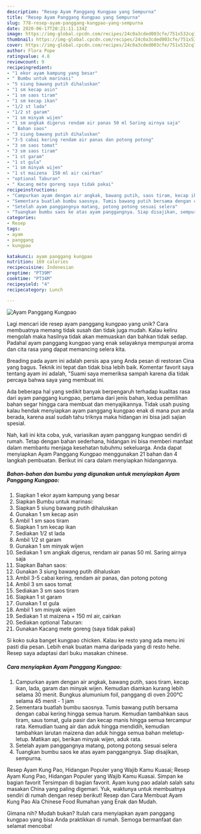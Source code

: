 ```yaml
---
description: "Resep Ayam Panggang Kungpao yang Sempurna"
title: "Resep Ayam Panggang Kungpao yang Sempurna"
slug: 778-resep-ayam-panggang-kungpao-yang-sempurna
date: 2020-06-17T20:21:11.134Z
image: https://img-global.cpcdn.com/recipes/24c0a3cded003cfe/751x532cq70/ayam-panggang-kungpao-foto-resep-utama.jpg
thumbnail: https://img-global.cpcdn.com/recipes/24c0a3cded003cfe/751x532cq70/ayam-panggang-kungpao-foto-resep-utama.jpg
cover: https://img-global.cpcdn.com/recipes/24c0a3cded003cfe/751x532cq70/ayam-panggang-kungpao-foto-resep-utama.jpg
author: Flora Pope
ratingvalue: 4.8
reviewcount: 9
recipeingredient:
- "1 ekor ayam kampung yang besar"
- " Bumbu untuk marinasi"
- "5 siung bawang putih dihaluskan"
- "1 sm kecap asin"
- "1 sm saos tiram"
- "1 sm kecap ikan"
- "1/2 st lada"
- "1/2 st garam"
- "1 sm minyak wijen"
- "1 sm angkak digerus rendam air panas 50 ml Saring airnya saja"
- " Bahan saos"
- "3 siung bawang putih dihaluskan"
- "3-5 cabai kering rendam air panas dan potong potong"
- "3 sm saos tomat"
- "3 sm saos tiram"
- "1 st garam"
- "1 st gula"
- "1 sm minyak wijen"
- "1 st maizena  150 ml air cairkan"
- "optional Taburan"
- " Kacang mete goreng saya tidak pakai"
recipeinstructions:
- "Campurkan ayam dengan air angkak, bawang putih, saos tiram, kecap ikan, lada, garam dan minyak wijen. Kemudian diamkan kurang lebih selama 30 menit. Bungkus alumunium foil, panggang di oven 200°C selama 45 menit - 1 jam"
- "Sementara buatlah bumbu saosnya. Tumis bawang putih bersama dengan cabai kering hingga semua harum. Kemudian tambahkan saus tiram, saus tomat, gula pasir dan kecap manis hingga semua tercampur rata. Kemudian tuang air dan aduk hingga mendidih, kemudian tambahkan larutan maizena dan aduk hingga semua bahan meletup-letup. Matikan api, berikan minyak wijen, aduk rata."
- "Setelah ayam panggangnya matang, potong potong sesuai selera"
- "Tuangkan bumbu saos ke atas ayam panggangnya. Siap disajikan, sempurna."
categories:
- Resep
tags:
- ayam
- panggang
- kungpao

katakunci: ayam panggang kungpao 
nutrition: 169 calories
recipecuisine: Indonesian
preptime: "PT39M"
cooktime: "PT34M"
recipeyield: "4"
recipecategory: Lunch

---
```



![Ayam Panggang Kungpao](https://img-global.cpcdn.com/recipes/24c0a3cded003cfe/751x532cq70/ayam-panggang-kungpao-foto-resep-utama.jpg)

Lagi mencari ide resep ayam panggang kungpao yang unik? Cara membuatnya memang tidak susah dan tidak juga mudah. Kalau keliru mengolah maka hasilnya tidak akan memuaskan dan bahkan tidak sedap. Padahal ayam panggang kungpao yang enak selayaknya mempunyai aroma dan cita rasa yang dapat memancing selera kita.

Breading pada ayam ini adalah persis apa yang Anda pesan di restoran Cina yang bagus. Teknik ini tepat dan tidak bisa lebih baik. Komentar favorit saya tentang ayam ini adalah, &#34;Suami saya memeriksa sampah karena dia tidak percaya bahwa saya yang membuat ini.

Ada beberapa hal yang sedikit banyak berpengaruh terhadap kualitas rasa dari ayam panggang kungpao, pertama dari jenis bahan, kedua pemilihan bahan segar hingga cara membuat dan menyajikannya. Tidak usah pusing kalau hendak menyiapkan ayam panggang kungpao enak di mana pun anda berada, karena asal sudah tahu triknya maka hidangan ini bisa jadi sajian spesial.


Nah, kali ini kita coba, yuk, variasikan ayam panggang kungpao sendiri di rumah. Tetap dengan bahan sederhana, hidangan ini bisa memberi manfaat dalam membantu menjaga kesehatan tubuhmu sekeluarga. Anda dapat menyiapkan Ayam Panggang Kungpao menggunakan 21 bahan dan 4 langkah pembuatan. Berikut ini cara dalam menyiapkan hidangannya.

<!--inarticleads1-->

##### Bahan-bahan dan bumbu yang digunakan untuk menyiapkan Ayam Panggang Kungpao:

1. Siapkan 1 ekor ayam kampung yang besar
1. Siapkan  Bumbu untuk marinasi:
1. Siapkan 5 siung bawang putih dihaluskan
1. Gunakan 1 sm kecap asin
1. Ambil 1 sm saos tiram
1. Siapkan 1 sm kecap ikan
1. Sediakan 1/2 st lada
1. Ambil 1/2 st garam
1. Gunakan 1 sm minyak wijen
1. Sediakan 1 sm angkak digerus, rendam air panas 50 ml. Saring airnya saja
1. Siapkan  Bahan saos:
1. Gunakan 3 siung bawang putih dihaluskan
1. Ambil 3-5 cabai kering, rendam air panas, dan potong potong
1. Ambil 3 sm saos tomat
1. Sediakan 3 sm saos tiram
1. Siapkan 1 st garam
1. Gunakan 1 st gula
1. Ambil 1 sm minyak wijen
1. Sediakan 1 st maizena + 150 ml air, cairkan
1. Sediakan optional Taburan:
1. Gunakan  Kacang mete goreng (saya tidak pakai)


Si koko suka banget kungpao chicken. Kalau ke resto yang ada menu ini pasti dia pesan. Lebih enak buatan mama daripada yang di resto hehe. Resep saya adaptasi dari buku masakan chinese. 

<!--inarticleads2-->

##### Cara menyiapkan Ayam Panggang Kungpao:

1. Campurkan ayam dengan air angkak, bawang putih, saos tiram, kecap ikan, lada, garam dan minyak wijen. Kemudian diamkan kurang lebih selama 30 menit. Bungkus alumunium foil, panggang di oven 200°C selama 45 menit - 1 jam
1. Sementara buatlah bumbu saosnya. Tumis bawang putih bersama dengan cabai kering hingga semua harum. Kemudian tambahkan saus tiram, saus tomat, gula pasir dan kecap manis hingga semua tercampur rata. Kemudian tuang air dan aduk hingga mendidih, kemudian tambahkan larutan maizena dan aduk hingga semua bahan meletup-letup. Matikan api, berikan minyak wijen, aduk rata.
1. Setelah ayam panggangnya matang, potong potong sesuai selera
1. Tuangkan bumbu saos ke atas ayam panggangnya. Siap disajikan, sempurna.


Resep Ayam Kung Pao, Hidangan Populer yang Wajib Kamu Kuasai; Resep Ayam Kung Pao, Hidangan Populer yang Wajib Kamu Kuasai. Simpan ke bagian favorit Tersimpan di bagian favorit. Ayam kung pao adalah salah satu masakan China yang paling digemari. Yuk, waktunya untuk membuatnya sendiri di rumah dengan resep berikut! Resep dan Cara Membuat Ayam Kung Pao Ala Chinese Food Rumahan yang Enak dan Mudah. 

Gimana nih? Mudah bukan? Itulah cara menyiapkan ayam panggang kungpao yang bisa Anda praktikkan di rumah. Semoga bermanfaat dan selamat mencoba!
